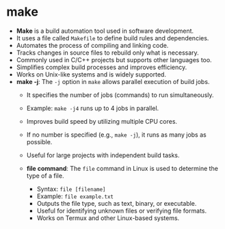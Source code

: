 # make
- **Make** is a build automation tool used in software development.
- It uses a file called `Makefile` to define build rules and dependencies.
- Automates the process of compiling and linking code.
- Tracks changes in source files to rebuild only what is necessary.
- Commonly used in C/C++ projects but supports other languages too.
- Simplifies complex build processes and improves efficiency.
- Works on Unix-like systems and is widely supported.
- **make -j**: The `-j` option in `make` allows parallel execution of build jobs.
    - It specifies the number of jobs (commands) to run simultaneously.
    - Example: `make -j4` runs up to 4 jobs in parallel.
    - Improves build speed by utilizing multiple CPU cores.
    - If no number is specified (e.g., `make -j`), it runs as many jobs as possible.
    - Useful for large projects with independent build tasks.
    
    - **file command**: The `file` command in Linux is used to determine the type of a file.
        - Syntax: `file [filename]`
        - Example: `file example.txt`
        - Outputs the file type, such as text, binary, or executable.
        - Useful for identifying unknown files or verifying file formats.
        - Works on Termux and other Linux-based systems.